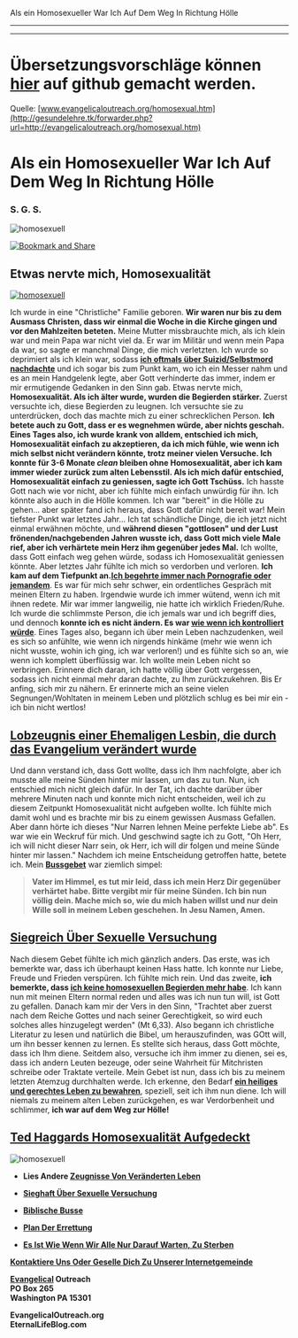 <!--t Zeugnis eines Ehemaligen Homosexuellen (100% übersetzt) t-->
<!--d Homosexualität, Homo, Schwul, Lesbisch, Ex-Homosexuell, Ehemaliger Homosexueller, Ehemalige Homosexuelle, Frei von Homosexualität, Busse von Homosexualität, Umkehr von Homosexualität, Evangelium, Frei von Homosexualität durch Jesus, Frei von Homosexualität durch das Evangelium d-->

Als ein Homosexueller War Ich Auf Dem Weg In Richtung Hölle

- - -
- - -

# Übersetzungsvorschläge können [hier](https://github.com/gesundelehre/gesundelehre_translate/blob/master/content/static/unzucht-homosexualitaet-ehebruch/homosexuell-ehemalig-zeugnis.md) auf github gemacht werden.


Quelle: [www.evangelicaloutreach.org/homosexual.htm](http://gesundelehre.tk/forwarder.php?url=http://evangelicaloutreach.org/homosexual.htm)

# Als ein Homosexueller War Ich Auf Dem Weg In Richtung Hölle

### S. G. S.

![homosexuell](../files/pictures/a-colorb.gif)

[![Bookmark and Share](../s7.addthis.com/static/btn/v2/lg-share-en.gif)](http://www.addthis.com/bookmark.php?v=250&username=xa-4ce723c86d857fe0)


## Etwas nervte mich, Homosexualität

[![homosexuell](../files/pictures/lost-soul-eternal-fire_de.jpg "lost soul in hell")](http://gesundelehre.tk/forwarder.php?url=http://evangelicaloutreach.org/new-creation.html)

Ich wurde in eine "Christliche" Familie geboren. **Wir waren nur bis zu dem Ausmass Christen, dass wir einmal die Woche in die Kirche gingen und vor den Mahlzeiten beteten.** Meine Mutter missbrauchte mich, als ich klein war und mein Papa war nicht viel da. Er war im Militär und wenn mein Papa da war, so sagte er manchmal Dinge, die mich verletzten. Ich wurde so deprimiert als ich klein war, sodass [**<u>ich oftmals über Suizid/Selbstmord nachdachte</u>**](http://gesundelehre.tk/forwarder.php?url=http://evangelicaloutreach.org/suicide.html) und ich sogar bis zum Punkt kam, wo ich ein Messer nahm und es an mein Handgelenk legte, aber Gott verhinderte das immer, indem er mir ermutigende Gedanken in den Sinn gab. Etwas nervte mich, **Homosexualität. Als ich älter wurde, wurden die Begierden stärker.** Zuerst versuchte ich, diese Begierden zu leugnen. Ich versuchte sie zu unterdrücken, doch das machte mich zu einer schrecklichen Person. **Ich betete auch zu Gott, dass er es wegnehmen würde, aber nichts geschah. Eines Tages also, ich wurde krank von alldem, entschied ich mich, Homosexualität einfach zu akzeptieren, da ich mich fühle, wie wenn ich mich selbst nicht verändern könnte, trotz meiner vielen Versuche. Ich konnte für 3-6 Monate _clean_ bleiben ohne Homosexualität, aber ich kam immer wieder zurück zum alten Lebensstil. Als ich mich dafür entschied, Homosexualität einfach zu geniessen, sagte ich Gott Tschüss.** Ich hasste Gott nach wie vor nicht, aber ich fühlte mich einfach unwürdig für ihn. Ich könnte also auch in die Hölle kommen. Ich war "bereit" in die Hölle zu gehen... aber später fand ich heraus, dass Gott dafür nicht bereit war! Mein tiefster Punkt war letztes Jahr... Ich tat schändliche Dinge, die ich jetzt nicht einmal erwähnen möchte, und **während diesen "gottlosen" und der Lust frönenden/nachgebenden Jahren wusste ich, dass Gott mich viele Male rief, aber ich verhärtete mein Herz ihm gegenüber jedes Mal.** Ich wollte, dass Gott einfach weg gehen würde, sodass ich Homosexualität geniessen könnte. Aber letztes Jahr fühlte ich mich so verdorben und verloren. **Ich kam auf dem Tiefpunkt an.[<u>Ich begehrte immer nach Pornografie oder jemandem</u>](http://gesundelehre.tk/forwarder.php?url=http://evangelicaloutreach.org/lust.html)**. Es war für mich sehr schwer, ein ordentliches Gespräch mit meinen Eltern zu haben. Irgendwie wurde ich immer wütend, wenn ich mit ihnen redete. Mir war immer langweilig, nie hatte ich wirklich Frieden/Ruhe. Ich wurde die schlimmste Person, die ich jemals war und ich begriff dies, und dennoch **konnte ich es nicht ändern. Es war [<u>wie wenn ich kontrolliert würde</u>](http://gesundelehre.tk/forwarder.php?url=http://evangelicaloutreach.org/sin.html)**. Eines Tages also, begann ich über mein Leben nachzudenken, weil es sich so anfühlte, wie wenn ich nirgends hinkäme (mehr wie wenn ich nicht wusste, wohin ich ging, ich war verloren!) und es fühlte sich so an, wie wenn ich komplett überflüssig war. Ich wollte mein Leben nicht so verbringen. Erinnere dich daran, ich hatte völlig über Gott vergessen, sodass ich nicht einmal mehr daran dachte, zu Ihm zurückzukehren. Bis Er anfing, sich mir zu nähern. Er erinnerte mich an seine vielen Segnungen/Wohltaten in meinem Leben und plötzlich schlug es bei mir ein - ich bin nicht wertlos!

## [Lobzeugnis einer Ehemaligen Lesbin, die durch das Evangelium verändert wurde](http://gesundelehre.tk/forwarder.php?url=http://evangelicaloutreach.org/debbie.html)

Und dann verstand ich, dass Gott wollte, dass ich Ihm nachfolgte, aber ich musste alle meine Sünden hinter mir lassen, um das zu tun. Nun, ich entschied mich nicht gleich dafür. In der Tat, ich dachte darüber über mehrere Minuten nach und konnte mich nicht entscheiden, weil ich zu diesem Zeitpunkt Homosexualität nicht aufgeben wollte. Ich fühlte mich damit wohl und es brachte mir bis zu einem gewissen Ausmass Gefallen. Aber dann hörte ich dieses "Nur Narren lehnen Meine perfekte Liebe ab". Es war wie ein Weckruf für mich. Und geschwind sagte ich zu Gott, "Oh Herr, ich will nicht dieser Narr sein, ok Herr, ich will dir folgen und meine Sünde hinter mir lassen." Nachdem ich meine Entscheidung getroffen hatte, betete ich. Mein **[Bussgebet](http://gesundelehre.tk/forwarder.php?url=http://evangelicaloutreach.org/repentance.html)** war ziemlich simpel:

> **Vater im Himmel, es tut mir leid, dass ich mein Herz Dir gegenüber verhärtet habe. Bitte vergibt mir für meine Sünden. Ich bin nun völlig dein. Mache mich so, wie du mich haben willst und nur dein Wille soll in meinem Leben geschehen. In Jesu Namen, Amen.**

## [Siegreich Über Sexuelle Versuchung](http://gesundelehre.tk/forwarder.php?url=http://evangelicaloutreach.org/sexualtemptation.htm)

Nach diesem Gebet fühlte ich mich gänzlich anders. Das erste, was ich bemerkte war, dass ich überhaupt keinen Hass hatte. Ich konnte nur Liebe, Freude und Frieden verspüren. Ich fühlte mich rein. Und das zweite, **ich bemerkte, dass [<u>ich keine homosexuellen Begierden mehr habe</u>](http://gesundelehre.tk/forwarder.php?url=http://evangelicaloutreach.org/new-creation.html)**. Ich kann nun mit meinen Eltern normal reden und alles was ich nun tun will, ist Gott zu gefallen. Danach kam mir der Vers in den Sinn, "Trachtet aber zuerst nach dem Reiche Gottes und nach seiner Gerechtigkeit, so wird euch solches alles hinzugelegt werden" (Mt 6,33). Also begann ich christliche Literatur zu lesen und natürlich die Bibel, um herauszufinden, was GOtt will, um ihn besser kennen zu lernen. Es stellte sich heraus, dass Gott möchte, dass ich Ihm diene. Seitdem also, versuche ich ihm immer zu dienen, sei es, dass ich andern Leuten bezeuge, oder seine Wahrheit für Mitchristen schreibe oder Traktate verteile. Mein Gebet ist nun, dass ich bis zu meinem letzten Atemzug durchhalten werde. Ich erkenne, den Bedarf [<u>**ein heiliges und gerechtes Leben zu bewahren**</u>](http://gesundelehre.tk/forwarder.php?url=http://evangelicaloutreach.org/keep-yourself-pure.html), speziell, seit ich ihm nun diene. Ich will niemals zu meinem alten Leben zurückgehen, es war Verdorbenheit und schlimmer, **ich war auf dem Weg zur Hölle!**

## [Ted Haggards Homosexualität Aufgedeckt](http://gesundelehre.tk/forwarder.php?url=http://evangelicaloutreach.org/haggard.htm)

![homosexuell](../files/pictures/a-colorb.gif)

- **Lies Andere [Zeugnisse Von Veränderten Leben](http://gesundelehre.tk/forwarder.php?url=http://evangelicaloutreach.org/paul.html)**

- **[Sieghaft Über Sexuelle Versuchung](http://gesundelehre.tk/forwarder.php?url=http://evangelicaloutreach.org/sexualtemptation.htm)**

- **[Biblische Busse](http://gesundelehre.tk/forwarder.php?url=http://evangelicaloutreach.org/repentance.html)**

- **[Plan Der Errettung](http://gesundelehre.tk/forwarder.php?url=http://evangelicaloutreach.org/plan-of-salvation.html)**

- **[Es Ist Wie Wenn Wir Alle Nur Darauf Warten, Zu Sterben](http://gesundelehre.tk/forwarder.php?url=http://evangelicaloutreach.org/waitingtodie.htm)**

**[Kontaktiere Uns Oder Geselle Dich Zu Unserer Internetgemeinde](http://gesundelehre.tk/forwarder.php?url=http://evangelicaloutreach.org/contact.html)**

**[Evangelical](http://gesundelehre.tk/forwarder.php?url=http://evangelicaloutreach.org/index.html) Outreach**  
**PO Box 265**  
**Washington PA 15301**

**EvangelicalOutreach.org**  
**EternalLifeBlog.com**